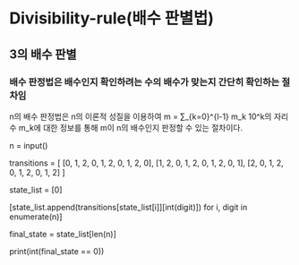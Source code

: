 # Divisibility-rule(배수 판별법)

## 3의 배수 판별

### 배수 판정법은 배수인지 확인하려는 수의 배수가 맞는지 간단히 확인하는 절차임
  
n의 배수 판정법은 n의 이론적 성질을 이용하여 m = ∑_{k=0}^{l-1} m_k 10^k의 자리수 m_k에 대한 정보를 통해 m이 n의 배수인지 판정할 수 있는 절차이다.

n = input()

transitions = [
    [0, 1, 2, 0, 1, 2, 0, 1, 2, 0],
    [1, 2, 0, 1, 2, 0, 1, 2, 0, 1],
    [2, 0, 1, 2, 0, 1, 2, 0, 1, 2]
]

state_list = [0]

[state_list.append(transitions[state_list[i]][int(digit)]) for i, digit in enumerate(n)]

final_state = state_list[len(n)]

print(int(final_state == 0))
